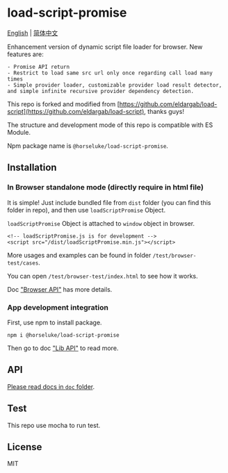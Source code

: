 # load-script-promise

[English](./README.md) | [简体中文](./README.zh-CN.md) 

Enhancement version of dynamic script file loader for browser. New features are:

    - Promise API return
    - Restrict to load same src url only once regarding call load many times
    - Simple provider loader, customizable provider load result detector, and simple infinite recursive provider dependency detection.

This repo is forked and modified from [https://github.com/eldargab/load-script](https://github.com/eldargab/load-script), thanks guys!

The structure and development mode of this repo is compatible with ES Module.

Npm package name is `@horseluke/load-script-promise`.

## Installation

### In Browser standalone mode (directly require in html file)

It is simple! Just include bundled file from `dist` folder (you can find this folder in repo), and then use `loadScriptPromise` Object.

`loadScriptPromise` Object is attached to `window` object in browser.

```
<!-- loadScriptPromise.js is for development -->
<script src="/dist/loadScriptPromise.min.js"></script>
```

More usages and examples can be found in folder `/test/browser-test/cases`.

You can open `/test/browser-test/index.html` to see how it works.

Doc ["Browser API"](./doc/en-US/browser-api/index.md) has more details.


### App development integration

First, use npm to install package.

```
npm i @horseluke/load-script-promise
```

Then go to doc ["Lib API"](./doc/en-US/lib-api/index.md) to read more.


## API

[Please read docs in `doc` folder](./doc/en-US/TOC.md).

## Test

This repo use mocha to run test.


## License

MIT